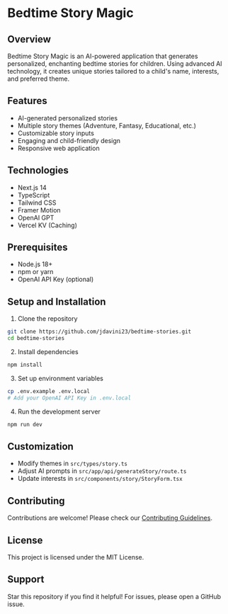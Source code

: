 # Bedtime Story Magic

## Overview

Bedtime Story Magic is an AI-powered application that generates personalized, enchanting bedtime stories for children. Using advanced AI technology, it creates unique stories tailored to a child's name, interests, and preferred theme.

## Features

- AI-generated personalized stories
- Multiple story themes (Adventure, Fantasy, Educational, etc.)
- Customizable story inputs
- Engaging and child-friendly design
- Responsive web application

## Technologies

- Next.js 14
- TypeScript
- Tailwind CSS
- Framer Motion
- OpenAI GPT
- Vercel KV (Caching)

## Prerequisites

- Node.js 18+
- npm or yarn
- OpenAI API Key (optional)

## Setup and Installation

1. Clone the repository

```bash
git clone https://github.com/jdavini23/bedtime-stories.git
cd bedtime-stories
```

2. Install dependencies

```bash
npm install
```

3. Set up environment variables

```bash
cp .env.example .env.local
# Add your OpenAI API Key in .env.local
```

4. Run the development server

```bash
npm run dev
```

## Customization

- Modify themes in `src/types/story.ts`
- Adjust AI prompts in `src/app/api/generateStory/route.ts`
- Update interests in `src/components/story/StoryForm.tsx`

## Contributing

Contributions are welcome! Please check our [Contributing Guidelines](CONTRIBUTING.md).

## License

This project is licensed under the MIT License.

## Support

Star this repository if you find it helpful! For issues, please open a GitHub issue.
